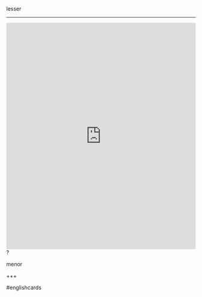 lesser
___
<iframe src="https://youglish.com/pronounce/lesser/english" style="width:100%; height:600px;" frameborder="0"></iframe>
?

menor
<!--SR:!2025-03-23,1,230-->
+++

#englishcards
